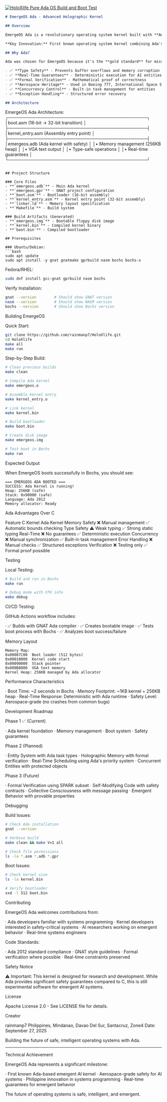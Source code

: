 
[![HoloXlife Pure Ada OS Build and Boot Test](https://github.com/rainmanp7/HoloXlife/actions/workflows/Adabuild.yml/badge.svg)](https://github.com/rainmanp7/HoloXlife/actions/workflows/Adabuild.yml)
```markdown
# EmergeOS Ada - Advanced Holographic Kernel

## Overview

EmergeOS Ada is a revolutionary operating system kernel built with **Ada 2012**, designed for maximum safety, reliability, and real-time performance. This kernel serves as the foundation for emergent artificial intelligence systems with holographic memory management.

**Key Innovation:** First known operating system kernel combining Ada's aerospace-grade safety with emergent AI concepts, developed in the Philippines.

## Why Ada?

Ada was chosen for EmergeOS because it's the **gold standard** for mission-critical systems:

- ✅ **Type Safety** - Prevents buffer overflows and memory corruption
- ✅ **Real-Time Guarantees** - Deterministic execution for AI entities  
- ✅ **Formal Verification** - Mathematical proof of correctness
- ✅ **Aerospace Heritage** - Used in Boeing 777, International Space Station
- ✅ **Concurrency Control** - Built-in task management for entities
- ✅ **Exception Handling** - Structured error recovery

## Architecture

```

EmergeOS Ada Architecture:
┌─────────────────────────────────────────────┐
│boot.asm (16-bit → 32-bit transition)      │
├─────────────────────────────────────────────┤
│kernel_entry.asm (Assembly entry point)    │
├─────────────────────────────────────────────┤
│emergeos.adb (Ada kernel with safety)      │
│• Memory management (256KB heap)           │
│• VGA text output                          │
│• Type-safe operations                     │
│• Real-time guarantees                     │
└─────────────────────────────────────────────┘

```

## Project Structure

### Core Files
- **`emergeos.adb`** - Main Ada kernel
- **`emergeos.gpr`** - GNAT project configuration  
- **`boot.asm`** - Bootloader (16-bit assembly)
- **`kernel_entry.asm`** - Kernel entry point (32-bit assembly)
- **`linker.ld`** - Memory layout specification
- **`Makefile`** - Build system

### Build Artifacts (Generated)
- **`emergeos.img`** - Bootable floppy disk image
- **`kernel.bin`** - Compiled kernel binary
- **`boot.bin`** - Compiled bootloader

## Prerequisites

### Ubuntu/Debian:
```bash
sudo apt update
sudo apt install -y gnat gnatmake gprbuild nasm bochs bochs-x
```

Fedora/RHEL:

```bash
sudo dnf install gcc-gnat gprbuild nasm bochs
```

Verify Installation:

```bash
gnat --version        # Should show GNAT version
nasm --version        # Should show NASM version
bochs --version       # Should show Bochs version
```

Building EmergeOS

Quick Start:

```bash
git clone https://github.com/rainmanp7/HoloXlife.git
cd HoloXlife
make all
make run
```

Step-by-Step Build:

```bash
# Clean previous builds
make clean

# Compile Ada kernel
make emergeos.o

# Assemble kernel entry
make kernel_entry.o  

# Link kernel
make kernel.bin

# Build bootloader  
make boot.bin

# Create disk image
make emergeos.img

# Test boot in Bochs
make run
```

Expected Output

When EmergeOS boots successfully in Bochs, you should see:

```
=== EMERGEOS ADA BOOTED ===
SUCCESS: Ada Kernel is running!
Heap: 256KB (safe)
Stack: 0x90000 (safe)  
Language: Ada 2012
Memory allocator: Ready
```

Ada Advantages Over C

Feature C Kernel Ada Kernel
Memory Safety ❌ Manual management ✅ Automatic bounds checking
Type Safety ⚠️ Weak typing ✅ Strong static typing
Real-Time ❌ No guarantees ✅ Deterministic execution
Concurrency ❌ Manual synchronization ✅ Built-in task management
Error Handling ❌ Manual checks ✅ Structured exceptions
Verification ❌ Testing only ✅ Formal proof possible

Testing

Local Testing:

```bash
# Build and run in Bochs
make run

# Debug mode with CPU info
make debug
```

CI/CD Testing:

GitHub Actions workflow includes:

· ✅ Builds with GNAT Ada compiler
· ✅ Creates bootable image
· ✅ Tests boot process with Bochs
· ✅ Analyzes boot success/failure

Memory Layout

```
Memory Map:
0x00007C00  Boot loader (512 bytes)
0x00010000  Kernel code start
0x00090000  Stack pointer
0x000B8000  VGA text memory
Kernel Heap: 256KB managed by Ada allocator
```

Performance Characteristics

· Boot Time: ~2 seconds in Bochs
· Memory Footprint: ~1KB kernel + 256KB heap
· Real-Time Response: Deterministic with Ada runtime
· Safety Level: Aerospace-grade (no crashes from common bugs)

Development Roadmap

Phase 1 ✅ (Current)

· Ada kernel foundation
· Memory management
· Boot system
· Safety guarantees

Phase 2 (Planned)

· Entity System with Ada task types
· Holographic Memory with formal verification
· Real-Time Scheduling using Ada's priority system
· Concurrent Entities with protected objects

Phase 3 (Future)

· Formal Verification using SPARK subset
· Self-Modifying Code with safety contracts
· Collective Consciousness with message passing
· Emergent Behavior with provable properties

Debugging

Build Issues:

```bash
# Check Ada installation
gnat --version

# Verbose build
make clean && make V=1 all

# Check file permissions
ls -la *.asm *.adb *.gpr
```

Boot Issues:

```bash
# Check kernel size
ls -la kernel.bin

# Verify bootloader
xxd -l 512 boot.bin
```

Contributing

EmergeOS Ada welcomes contributions from:

· Ada developers familiar with systems programming
· Kernel developers interested in safety-critical systems
· AI researchers working on emergent behavior
· Real-time systems engineers

Code Standards:

· Ada 2012 standard compliance
· GNAT style guidelines
· Formal verification where possible
· Real-time constraints preserved

Safety Notice

⚠️ Important: This kernel is designed for research and development. While Ada provides significant safety guarantees compared to C, this is still experimental software for emergent AI systems.

License

Apache License 2.0 - See LICENSE file for details.

Creator

rainmanp7
Philippines, Mindanao, Davao Del Sur, Santacruz, Zone4
Date: September 27, 2025

Building the future of safe, intelligent operating systems with Ada.

---

Technical Achievement

EmergeOS Ada represents a significant milestone:

· First known Ada-based emergent AI kernel
· Aerospace-grade safety for AI systems
· Philippine innovation in systems programming
· Real-time guarantees for emergent behavior

The future of operating systems is safe, intelligent, and emergent.

```
